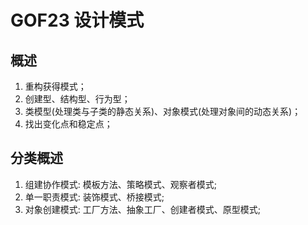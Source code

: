 # GOF23 设计模式

## 概述
1. 重构获得模式；
2. 创建型、结构型、行为型；
3. 类模型(处理类与子类的静态关系)、对象模式(处理对象间的动态关系)；
4. 找出变化点和稳定点；

## 分类概述
1) 组建协作模式: 模板方法、策略模式、观察者模式;
2) 单一职责模式: 装饰模式、桥接模式;
3) 对象创建模式: 工厂方法、抽象工厂、创建者模式、原型模式;

